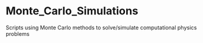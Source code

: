 # Monte_Carlo_Simulations
Scripts using Monte Carlo methods to solve/simulate computational physics problems

